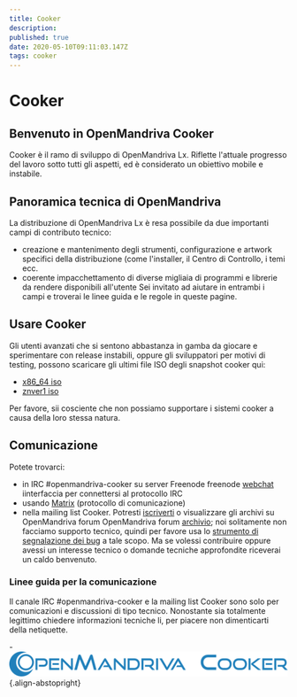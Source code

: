 ```yaml
---
title: Cooker
description: 
published: true
date: 2020-05-10T09:11:03.147Z
tags: cooker
---
```


# Cooker

## Benvenuto in OpenMandriva Cooker

Cooker è il ramo di sviluppo di OpenMandriva Lx. Riflette l'attuale progresso del lavoro sotto tutti gli aspetti, ed è considerato un obiettivo mobile e instabile.

## Panoramica tecnica di OpenMandriva
La distribuzione di OpenMandriva Lx è resa possibile da due importanti campi di contributo tecnico:
- creazione e mantenimento degli strumenti, configurazione e artwork specifici della distribuzione (come l'installer, il Centro di Controllo, i temi ecc.
- coerente impacchettamento di diverse migliaia di programmi e librerie da rendere disponibili all'utente
Sei invitato ad aiutare in entrambi i campi e troverai le linee guida e le regole in queste pagine.

## Usare Cooker
Gli utenti avanzati che si sentono abbastanza in gamba da giocare e sperimentare con release instabili, oppure gli sviluppatori per motivi di testing, possono scaricare gli ultimi file ISO degli snapshot cooker qui:

- [x86_64 iso](https://abf.openmandriva.org/platforms/cooker/products/4)
- [znver1 iso](https://abf.openmandriva.org/platforms/cooker/products/53)

Per favore, sii cosciente che non possiamo supportare i sistemi cooker a causa della loro stessa natura.

## Comunicazione
Potete trovarci:
- in IRC #openmandriva-cooker su server Freenode
  freenode [webchat](http://webchat.freenode.net/?nick=chwido_fan&channels=%23openmandriva-cooker) iinterfaccia per connettersi al protocollo IRC
- usando [Matrix](/doc/chat-faq) (protocollo di comunicazione)
- nella mailing list Cooker. Potresti [iscriverti](https://www.openmandriva.org/lists) o visualizzare gli archivi su OpenMandriva forum OpenMandriva forum [archivio](https://forum.openmandriva.org/c/en/cooker);
noi solitamente non facciamo supporto tecnico, quindi per favore usa lo [strumento di segnalazione dei bug](https://issues.openmandriva.org/) a tale scopo. Ma se volessi contribuire oppure avessi un interesse tecnico o domande tecniche approfondite riceverai un caldo benvenuto.

### Linee guida per la comunicazione
Il canale IRC #openmandriva-cooker e la mailing list Cooker sono solo per comunicazioni e discussioni di tipo tecnico. Nonostante sia totalmente legittimo chiedere informazioni tecniche li, per piacere non dimenticarti della netiquette.

\-
![header-tr-cooker.png](/assets/header-tr-cooker.png){.align-abstopright}



